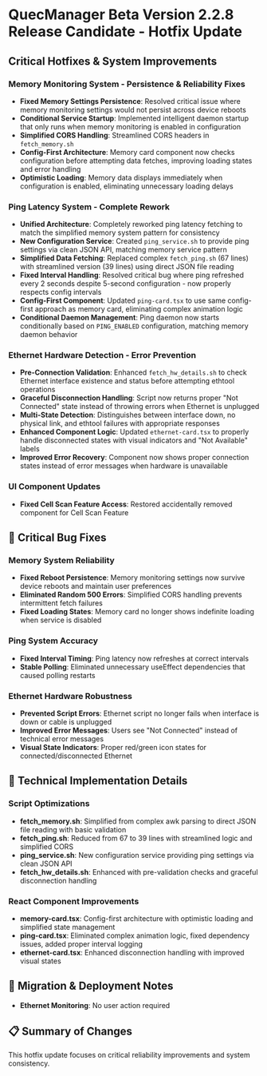 # QuecManager Beta Version 2.2.8 Release Candidate - Hotfix Update

## **Critical Hotfixes & System Improvements**

### **Memory Monitoring System - Persistence & Reliability Fixes**
- **Fixed Memory Settings Persistence**: Resolved critical issue where memory monitoring settings would not persist across device reboots
- **Conditional Service Startup**: Implemented intelligent daemon startup that only runs when memory monitoring is enabled in configuration
- **Simplified CORS Handling**: Streamlined CORS headers in `fetch_memory.sh`
- **Config-First Architecture**: Memory card component now checks configuration before attempting data fetches, improving loading states and error handling
- **Optimistic Loading**: Memory data displays immediately when configuration is enabled, eliminating unnecessary loading delays

### **Ping Latency System - Complete Rework**
- **Unified Architecture**: Completely reworked ping latency fetching to match the simplified memory system pattern for consistency
- **New Configuration Service**: Created `ping_service.sh` to provide ping settings via clean JSON API, matching memory service pattern
- **Simplified Data Fetching**: Replaced complex `fetch_ping.sh` (67 lines) with streamlined version (39 lines) using direct JSON file reading
- **Fixed Interval Handling**: Resolved critical bug where ping refreshed every 2 seconds despite 5-second configuration - now properly respects config intervals
- **Config-First Component**: Updated `ping-card.tsx` to use same config-first approach as memory card, eliminating complex animation logic
- **Conditional Daemon Management**: Ping daemon now starts conditionally based on `PING_ENABLED` configuration, matching memory daemon behavior

### **Ethernet Hardware Detection - Error Prevention**
- **Pre-Connection Validation**: Enhanced `fetch_hw_details.sh` to check Ethernet interface existence and status before attempting ethtool operations
- **Graceful Disconnection Handling**: Script now returns proper "Not Connected" state instead of throwing errors when Ethernet is unplugged
- **Multi-State Detection**: Distinguishes between interface down, no physical link, and ethtool failures with appropriate responses
- **Enhanced Component Logic**: Updated `ethernet-card.tsx` to properly handle disconnected states with visual indicators and "Not Available" labels
- **Improved Error Recovery**: Component now shows proper connection states instead of error messages when hardware is unavailable

### **UI Component Updates**

- **Fixed Cell Scan Feature Access**: Restored accidentally removed component for Cell Scan Feature

## 🐛 **Critical Bug Fixes**

### **Memory System Reliability**
- **Fixed Reboot Persistence**: Memory monitoring settings now survive device reboots and maintain user preferences
- **Eliminated Random 500 Errors**: Simplified CORS handling prevents intermittent fetch failures
- **Fixed Loading States**: Memory card no longer shows indefinite loading when service is disabled

### **Ping System Accuracy**
- **Fixed Interval Timing**: Ping latency now refreshes at correct intervals
- **Stable Polling**: Eliminated unnecessary useEffect dependencies that caused polling restarts

### **Ethernet Hardware Robustness**
- **Prevented Script Errors**: Ethernet script no longer fails when interface is down or cable is unplugged
- **Improved Error Messages**: Users see "Not Connected" instead of technical error messages
- **Visual State Indicators**: Proper red/green icon states for connected/disconnected Ethernet

## 🔧 **Technical Implementation Details**

### **Script Optimizations**
- **fetch_memory.sh**: Simplified from complex awk parsing to direct JSON file reading with basic validation
- **fetch_ping.sh**: Reduced from 67 to 39 lines with streamlined logic and simplified CORS
- **ping_service.sh**: New configuration service providing ping settings via clean JSON API
- **fetch_hw_details.sh**: Enhanced with pre-validation checks and graceful disconnection handling

### **React Component Improvements**
- **memory-card.tsx**: Config-first architecture with optimistic loading and simplified state management
- **ping-card.tsx**: Eliminated complex animation logic, fixed dependency issues, added proper interval logging
- **ethernet-card.tsx**: Enhanced disconnection handling with improved visual states

## 🔄 **Migration & Deployment Notes**

- **Ethernet Monitoring**: No user action required

## 📋 **Summary of Changes**

This hotfix update focuses on critical reliability improvements and system consistency. 
